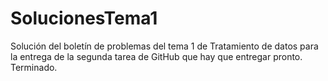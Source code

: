 # SolucionesTema1
Solución del boletín de problemas del tema 1 de Tratamiento de datos para la entrega de la segunda tarea de GitHub que hay que entregar pronto.
Terminado.